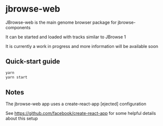 # jbrowse-web

JBrowse-web is the main genome browser package for jbrowse-components

It can be started and loaded with tracks similar to JBrowse 1

It is currently a work in progress and more information will be available soon

## Quick-start guide


```sh
yarn
yarn start
```


## Notes


The jbrowse-web app uses a create-react-app [ejected] configuration

See https://github.com/facebook/create-react-app for some helpful details about this setup
